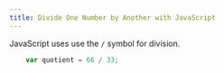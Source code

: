 ```yaml
---
title: Divide One Number by Another with JavaScript
---
```

JavaScript uses use the `/` symbol for division.

```js
    var quotient = 66 / 33;
```
